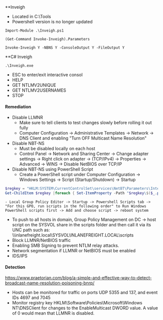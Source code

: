 
**Inveigh
- Located in C:\Tools
- Powershell version is no longer updated
```powershell-session
Import-Module .\Inveigh.ps1
```
```powershell-session
(Get-Command Invoke-Inveigh).Parameters
```
```powershell-session
Invoke-Inveigh Y -NBNS Y -ConsoleOutput Y -FileOutput Y
```

**C# Inveigh
```powershell-session
.\Inveigh.exe
```
- ESC to enter/exit interactive consol
- HELP
- GET NTLMV2UNIQUE
- GET NTLMV2USERNAMES
- STOP


#### Remediation
- Disable LLMNR
	- Make sure to tell clients to test changes slowly before rolling it out fully
	- Computer Configuration -> Administrative Templates -> Network -> DNS Client and enabling "Turn OFF Multicast Name Resolution"
- Disable NBT-NS
	- Must be disabled locally on each host
	- Control Panel -> Network and Sharing Center -> Change adapter settings -> Right click on adapter -> (TCP/IPv4) -> Properties -> Advanced -> WINS -> Disable NetBIOS over TCP/IP
- Disable NBT-NS using PowerShell Script
	- Create a PowerShell script under Computer Configuration -> Windows Settings -> Script (Startup/Shutdown) -> Startup 
```powershell
$regkey = "HKLM:SYSTEM\CurrentControlSet\services\NetBT\Parameters\Interfaces"
Get-ChildItem $regkey |foreach { Set-ItemProperty -Path "$regkey\$($_.pschildname)" -Name NetbiosOptions -Value 2 -Verbose}
```
	- Local Group Policy Editor -> Startup -> Powershell Scripts tab -> "For this GPO, run scripts in the following order" to Run Windows PowerShell scripts first -> Add and choose script -> reboot system
- To push to all hosts in domain, Group Policy Management on DC -> host script on the SYSVOL share in the scripts folder and then call it via its UNC path such as: \\\inlanefreight.local\SYSVOL\INLANEFREIGHT.LOCAL\scripts
- Block LLMNR/NetBIOS traffic
- Enabling SMB Signing to prevent NTLM relay attacks.
- Network segmentation if LLMNR or NetBIOS must be enabled
- IDS/IPS


#### Detection
https://www.praetorian.com/blog/a-simple-and-effective-way-to-detect-broadcast-name-resolution-poisoning-bnrp/
- Hosts can be monitored for traffic on ports UDP 5355 and 137, and event IDs 4697 and 7045
- Monitor registry key HKLM\Software\Policies\Microsoft\Windows NT\DNSClient for changes to the EnableMulticast DWORD value. A value of 0 would mean that LLMNR is disabled.

